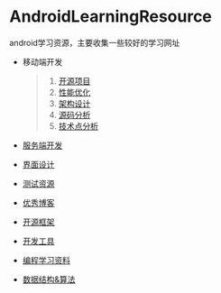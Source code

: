 # AndroidLearningResource
android学习资源，主要收集一些较好的学习网址

* 移动端开发

	>1. [开源项目](https://github.com/tb-yangshu/AndroidLearningResource/tree/master/client_develop/open_source_project)
	>2. [性能优化](https://github.com/tb-yangshu/AndroidLearningResource/tree/master/client_develop/perform_optimization)
	>3. [架构设计](https://github.com/tb-yangshu/AndroidLearningResource/tree/master/client_develop/architecture_design)
	>4. [源码分析](https://github.com/tb-yangshu/AndroidLearningResource/tree/master/client_develop/source_analyze)
	>5. [技术点分析](https://github.com/tb-yangshu/AndroidLearningResource/tree/master/client_develop/technique_points_analyze)
* [服务端开发](https://github.com/tb-yangshu/AndroidLearningResource/tree/master/server_develop)
* [界面设计](https://github.com/tb-yangshu/AndroidLearningResource/tree/master/ui_design)
* [测试资源](https://github.com/tb-yangshu/AndroidLearningResource/tree/master/test)
* [优秀博客](https://github.com/tb-yangshu/AndroidLearningResource/tree/master/blog)
* [开源框架](https://github.com/tb-yangshu/android_learning_resource/tree/master/open_lib)
* [开发工具](https://github.com/tb-yangshu/AndroidLearningResource/tree/master/develop_tools)
* [编程学习资料](https://github.com/tb-yangshu/android_learning_resource/tree/master/learning_resource)
* [数据结构&算法](https://github.com/tb-yangshu/AndroidLearningResource/tree/master/data_structure)




